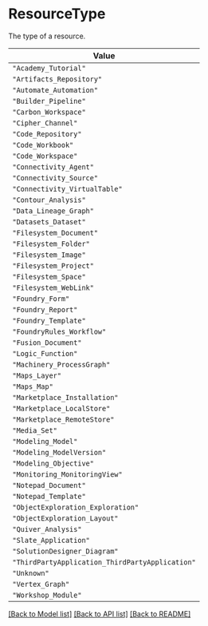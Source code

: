 # ResourceType

The type of a resource.

| **Value** |
| --------- |
| `"Academy_Tutorial"` |
| `"Artifacts_Repository"` |
| `"Automate_Automation"` |
| `"Builder_Pipeline"` |
| `"Carbon_Workspace"` |
| `"Cipher_Channel"` |
| `"Code_Repository"` |
| `"Code_Workbook"` |
| `"Code_Workspace"` |
| `"Connectivity_Agent"` |
| `"Connectivity_Source"` |
| `"Connectivity_VirtualTable"` |
| `"Contour_Analysis"` |
| `"Data_Lineage_Graph"` |
| `"Datasets_Dataset"` |
| `"Filesystem_Document"` |
| `"Filesystem_Folder"` |
| `"Filesystem_Image"` |
| `"Filesystem_Project"` |
| `"Filesystem_Space"` |
| `"Filesystem_WebLink"` |
| `"Foundry_Form"` |
| `"Foundry_Report"` |
| `"Foundry_Template"` |
| `"FoundryRules_Workflow"` |
| `"Fusion_Document"` |
| `"Logic_Function"` |
| `"Machinery_ProcessGraph"` |
| `"Maps_Layer"` |
| `"Maps_Map"` |
| `"Marketplace_Installation"` |
| `"Marketplace_LocalStore"` |
| `"Marketplace_RemoteStore"` |
| `"Media_Set"` |
| `"Modeling_Model"` |
| `"Modeling_ModelVersion"` |
| `"Modeling_Objective"` |
| `"Monitoring_MonitoringView"` |
| `"Notepad_Document"` |
| `"Notepad_Template"` |
| `"ObjectExploration_Exploration"` |
| `"ObjectExploration_Layout"` |
| `"Quiver_Analysis"` |
| `"Slate_Application"` |
| `"SolutionDesigner_Diagram"` |
| `"ThirdPartyApplication_ThirdPartyApplication"` |
| `"Unknown"` |
| `"Vertex_Graph"` |
| `"Workshop_Module"` |


[[Back to Model list]](../../../../README.md#models-v2-link) [[Back to API list]](../../../../README.md#apis-v2-link) [[Back to README]](../../../../README.md)
